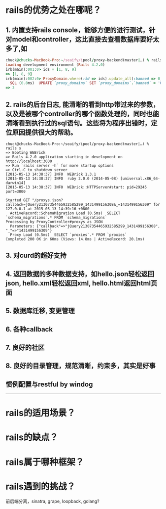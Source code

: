 # rails的优势之处在哪呢？
## 1. 内置支持rails console，能够方便的进行测试，针对model和controller，这比直接去查看数据库要好太多了,如
```ruby
chuck@chucks-MacBook-Pro:~/seaify/ipool/proxy-backend(master|…) % rails console  
Loading development environment (Rails 4.2.0)
irb(main):001:0> ids = [1, 8, 9]
=> [1, 8, 9]
irb(main):002:0> ProxyDomain.where(:id => ids).update_all(:banned => 0, :banned_time => nil)
  SQL (0.8ms)  UPDATE `proxy_domains` SET `proxy_domains`.`banned` = '0', `proxy_domains`.`banned_time` = NULL WHERE `proxy_domains`.`id` IN (1, 8, 9)
=> 3
```

## 2. rails的后台日志, 能清晰的看到http带过来的参数，以及是被哪个controller的哪个函数处理的，同时也能清晰看到执行过的sql语句。这些将为程序出错时，定位原因提供很大的帮助。
```log
chuck@chucks-MacBook-Pro:~/seaify/ipool/proxy-backend(master|…) % rails s  
=> Booting WEBrick
=> Rails 4.2.0 application starting in development on http://localhost:3000
=> Run `rails server -h` for more startup options
=> Ctrl-C to shutdown server
[2015-05-13 14:38:37] INFO  WEBrick 1.3.1
[2015-05-13 14:38:37] INFO  ruby 2.0.0 (2014-05-08) [universal.x86_64-darwin14]
[2015-05-13 14:38:37] INFO  WEBrick::HTTPServer#start: pid=29245 port=3000

Started GET "/proxys.json?callback=jQuery21307354465932585299_1431499156308&_=1431499156309" for 127.0.0.1 at 2015-05-13 14:39:16 +0800
  ActiveRecord::SchemaMigration Load (0.5ms)  SELECT `schema_migrations`.* FROM `schema_migrations`
Processing by ProxyController#proxys as JSON
  Parameters: {"callback"=>"jQuery21307354465932585299_1431499156308", "_"=>"1431499156309"}
  Proxy Load (0.5ms)  SELECT `proxies`.* FROM `proxies`
Completed 200 OK in 60ms (Views: 14.8ms | ActiveRecord: 20.1ms)
```

## 3. 对curd的超好支持


## 4. 返回数据的多种数据支持，如hello.json轻松返回json, hello.xml轻松返回xml, hello.html返回html页面


## 5. 数据库迁移, 变更管理

## 6. 各种callback

## 7. 良好的社区

## 8. 良好的目录管理，规范清晰，约束多，其实是好事

## 惯例配置与restful by windog



- - -


# rails的适用场景？

# rails的缺点？

# rails属于哪种框架？

# rails遇到的挑战？
前后端分离，sinatra, grape, loopback, golang?